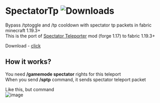 # SpectatorTp ![Downloads](https://img.shields.io/github/downloads/FurnyGo/SpectatorTp/total?color=red&logo=github&style=for-the-badge)  
Bypass /tptoggle and /tp cooldown with spectator tp packets in fabric minecraft 1.19.3+  
This is the port of [Spectator Teleporter](https://www.curseforge.com/minecraft/mc-mods/gm3-teleporter) mod (forge 1.17) to fabric 1.19.3+  
  
Download - [click](https://github.com/FurnyGo/SpectatorTp/releases/download/v1.0/sptp-1.0.jar)
## How it works?
You need **/gamemode spectator** rights for this teleport  
When you send **/sptp** command, it sends spectator teleport packet  
  
Like this, but command  
![image](https://user-images.githubusercontent.com/68079109/224439169-9d280e26-ea4d-4897-85d4-bdbdf303831d.png)  
